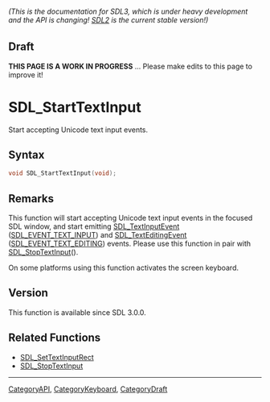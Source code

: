###### (This is the documentation for SDL3, which is under heavy development and the API is changing! [SDL2](https://wiki.libsdl.org/SDL2/) is the current stable version!)

## Draft

**THIS PAGE IS A WORK IN PROGRESS** ... Please make edits to this page to improve it!
# SDL_StartTextInput

Start accepting Unicode text input events.

## Syntax

```c
void SDL_StartTextInput(void);

```

## Remarks

This function will start accepting Unicode text input events in the focused
SDL window, and start emitting [SDL_TextInputEvent](SDL_TextInputEvent)
([SDL_EVENT_TEXT_INPUT](SDL_EVENT_TEXT_INPUT)) and
[SDL_TextEditingEvent](SDL_TextEditingEvent)
([SDL_EVENT_TEXT_EDITING](SDL_EVENT_TEXT_EDITING)) events. Please use this
function in pair with [SDL_StopTextInput](SDL_StopTextInput)().

On some platforms using this function activates the screen keyboard.

## Version

This function is available since SDL 3.0.0.

## Related Functions

* [SDL_SetTextInputRect](SDL_SetTextInputRect)
* [SDL_StopTextInput](SDL_StopTextInput)

----
[CategoryAPI](CategoryAPI), [CategoryKeyboard](CategoryKeyboard), [CategoryDraft](CategoryDraft)


